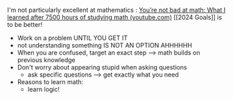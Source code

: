 I'm not particularly excellent at mathematics : [You’re not bad at math: What I learned after 7500 hours of studying math (youtube.com)](https://www.youtube.com/watch?v=Ukm1a9zSHQ8)
[[2024 Goals]] is to be better!


- Work on a problem UNTIL YOU GET IT
- not understanding something IS NOT AN OPTION AHHHHHH
- When you are confused, target an exact step --> math builds on previous knowledge
- Don't worry about appearing stupid when asking questions
	- ask specific questions --> get exactly what you need
- Reasons to learn math:
	- learn logic!